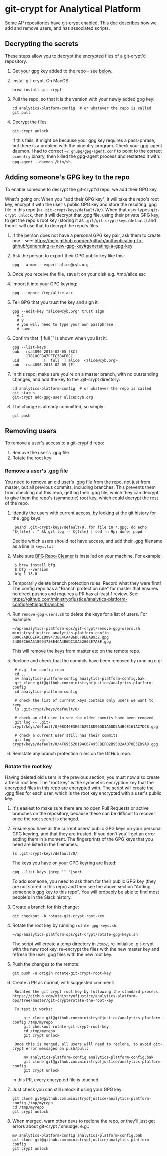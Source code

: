 # git-crypt for Analytical Platform

Some AP repositories have git-crypt enabled. This doc describes how we add and remove users, and has associated scripts.


## Decrypting the secrets

These steps allow you to decrypt the encrypted files of a git-crypt'd repository.

1. Get your gpg key added to the repo - see [below](#adding-someones-gpg-key-to-this-repo).

2. Install git-crypt. On MacOS:

       brew install git-crypt

3. Pull the repo, so that it is the version with your newly added gpg key:

       cd analytics-platform-config  # or whatever the repo is called
       git pull

4. Decrypt the files

       git-crypt unlock

   If this fails, it might be because your gpg key requires a pass-phrase, but there is a problem with the pinentry-program. Check your gpg-agent daemon. I had to correct `~/.gnupg/gpg-agent.conf` to point to the correct `pinentry` binary, then killed the gpg-agent process and restarted it with: `gpg-agent --daemon /bin/sh`.

## Adding someone's GPG key to the repo

To enable someone to decrypt the git-crypt'd repo, we add their GPG key.

What's going on: When you "add their GPG key", it will take the repo's root key, encrypt it with the user's public GPG key and store the resulting .gpg file in this repo (in `.git-crypt/keys/default/0/`). When that user types `git-crypt unlock`, then it will decrypt that .gpg file, using their private GPG key, to get the repo's root key (storing it as `.git/git-crypt/keys/default`) and then it will use that to decrypt the repo's files.

1. If the person does not have a personal GPG key pair, ask them to create one - see: https://help.github.com/en/github/authenticating-to-github/generating-a-new-gpg-key#generating-a-gpg-key

2. Ask the person to export their GPG public key like this:

       gpg --armor --export alice@cyb.org

3. Once you receive the file, save it on your disk e.g. /tmp/alice.asc

4. Import it into your GPG keyring:

       gpg --import /tmp/alice.asc

5. Tell GPG that you trust the key and sign it:

       gpg --edit-key "alice@cyb.org" trust sign
         # 4
         # y
         # you will need to type your own passphrase
         # save

6. Confirm that '[  full  ]' is shown when you list it:

       gpg --list-keys
       pub   rsa4096 2015-02-05 [SC]
             17818CFB47FFFC384F0CC
       uid           [  full  ] alice  <alice@cyb.org>
       sub   rsa4096 2015-02-05 [E]

7. In this repo, make sure you're on a master branch, with no outstanding changes, and add the key to the .git-crypt directory:

       cd analytics-platform-config  # or whatever the repo is called
       git status
       git-crypt add-gpg-user alice@cyb.org

8. The change is already committed, so simply:

       git push

## Removing users

To remove a user's access to a git-crypt'd repo:

1. Remove the user's .gpg file
2. Rotate the root key

### Remove a user's .gpg file

You need to remove an old user's .gpg file from the repo, not just from master, but all previous commits, including branches. This prevents them from checking out this repo, getting their .gpg file, which they can decrypt to give them the repo's (symmetric) root key, which could decrypt the rest of the repo.

1. Identify the users with current access, by looking at the git history for the .gpg keys:

        pushd .git-crypt/keys/default/0; for file in *.gpg; do echo "${file} : " && git log -- ${file} | sed -n 9p; done; popd

    Decide which users should not have access, and add their .gpg filename as a line in `keys.txt`.

2. Make sure [BFG Repo-Cleaner](https://rtyley.github.io/bfg-repo-cleaner/) is installed on your machine. For example:

        $ brew install bfg
        $ bfg --version
        bfg 1.13.0

3. Temporarily delete branch protection rules. Record what they were first! The config repo has a "Branch protection rule" for master that ensures no direct pushes and requires a PR has at least 1 review. See: https://github.com/ministryofjustice/analytics-platform-config/settings/branches

4. Run `remove-gpg-users.sh` to delete the keys for a list of users. For example:

       ~/ap/analytics-platform-ops/git-crypt/remove-gpg-users.sh ministryofjustice analytics-platform-config 009C7ABCDEFA51899473BE4CA4B6DCF9EBAB932.gpg 2480EC66A51899473BE4CA4B6DC10A52603E7A8E.gpg

   This will remove the keys from master etc on the remote repo.

5. Reclone and check that the commits have been removed by running e.g:

        # e.g. for config repo
        cd ..
        mv analytics-platform-config analytics-platform-config.bak
        git clone git@github.com:ministryofjustice/analytics-platform-config
        cd analytics-platform-config

        # check the list of current keys contain only users we want to keep
        ls .git-crypt/keys/default/0/

        # check an old user to see the older commits have been removed
        git log -- .git-crypt/keys/default/0/0BC40E3E6462918D96DD1A68D5A4BCE161AC7DC8.gpg

        # check a current user still has their commits
        git log -- .git-crypt/keys/default/0/4F695620194C67495C8EFD2B9502AA070E5ED9A8.gpg

6. Reinstate any branch protection rules on the GitHub repo.

### Rotate the root key

Having deleted old users in the previous section, you must now also create a fresh root key. The "root key" is the symmetric encryption key that the encrypted files in this repo are encrypted with. The script will create the .gpg files for each user, which is the root key encrypted with a user's public key.

1. It's easiest to make sure there are no open Pull Requests or active branches on the repository, because these can be difficult to recover once the root secret is changed.
2. Ensure you have all the current users' public GPG keys on your personal GPG keyring, and that they are trusted. If you don't you'll get an error adding them in a moment. The fingerprints of the GPG keys that you need are listed in the filenames:

       ls .git-crypt/keys/default/0/

   The keys you have on your GPG keyring are listed:

       gpg --list-keys |grep '^ '|sort

   To add someone, you need to ask them for their public GPG key (they are not stored in this repo) and then see the above section "Adding someone's gpg key to this repo". You will probably be able to find most people's in the Slack history.

3. Create a branch for this change:

       git checkout -b rotate-git-crypt-root-key

4. Rotate the root key by running `rotate-gpg-keys.sh`:

       ~/ap/analytics-platform-ops/git-crypt/rotate-gpg-keys.sh

   The script will create a temp directory in `/tmp/`, re-initialise .git-crypt with the new root key, re-encrypt the files with the new master key and refresh the user .gpg files with the new root key.
5. Push the changes to the remote:

       git push -u origin rotate-git-crypt-root-key

6. Create a PR as normal, with suggested comment:

        Rotated the git crypt root key by following the standard process: https://github.com/ministryofjustice/analytics-platform-ops/tree/master/git-crypt#rotate-the-root-key

        To test it works:

            git clone git@github.com:ministryofjustice/analytics-platform-config /tmp/myrepo
            git checkout rotate-git-crypt-root-key
            cd /tmp/myrepo
            git crypt unlock

        Once this is merged, all users will need to reclone, to avoid git-crypt error messages on push/pull:

            mv analytics-platform-config analytics-platform-config.bak
            git clone git@github.com:ministryofjustice/analytics-platform-config
            git crypt unlock

   In this PR, every encrypted file is touched.

7. Just check you can still unlock it using your GPG key:

       git clone git@github.com:ministryofjustice/analytics-platform-config /tmp/myrepo
       cd /tmp/myrepo
       git crypt unlock

8. When merged, warn other devs to reclone the repo, or they'll just get errors about git-crypt / smudge. e.g.:

       mv analytics-platform-config analytics-platform-config.bak
       git clone git@github.com:ministryofjustice/analytics-platform-config
       git crypt unlock
